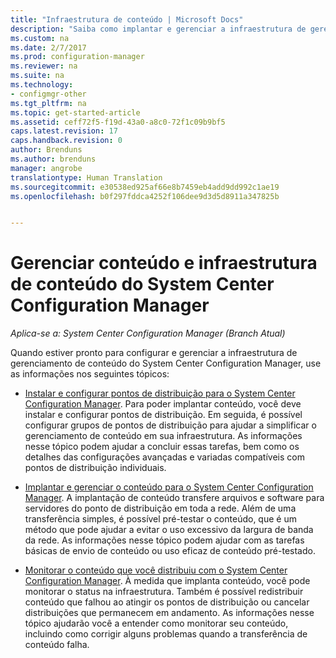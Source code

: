 ```yaml
---
title: "Infraestrutura de conteúdo | Microsoft Docs"
description: "Saiba como implantar e gerenciar a infraestrutura de gerenciamento de conteúdo no System Center Configuration Manager."
ms.custom: na
ms.date: 2/7/2017
ms.prod: configuration-manager
ms.reviewer: na
ms.suite: na
ms.technology:
- configmgr-other
ms.tgt_pltfrm: na
ms.topic: get-started-article
ms.assetid: ceff72f5-f19d-43a0-a8c0-72f1c09b9bf5
caps.latest.revision: 17
caps.handback.revision: 0
author: Brenduns
ms.author: brenduns
manager: angrobe
translationtype: Human Translation
ms.sourcegitcommit: e30538ed925af66e8b7459eb4add9dd992c1ae19
ms.openlocfilehash: b0f297fddca4252f106dee9d3d5d8911a347825b


---
```

# <a name="manage-content-and-content-infrastructure-for-system-center-configuration-manager"></a>Gerenciar conteúdo e infraestrutura de conteúdo do System Center Configuration Manager

*Aplica-se a: System Center Configuration Manager (Branch Atual)*

Quando estiver pronto para configurar e gerenciar a infraestrutura de gerenciamento de conteúdo do System Center Configuration Manager, use as informações nos seguintes tópicos:  

-   [Instalar e configurar pontos de distribuição para o System Center Configuration Manager](../../../../core/servers/deploy/configure/install-and-configure-distribution-points.md). Para poder implantar conteúdo, você deve instalar e configurar pontos de distribuição. Em seguida, é possível configurar grupos de pontos de distribuição para ajudar a simplificar o gerenciamento de conteúdo em sua infraestrutura. As informações nesse tópico podem ajudar a concluir essas tarefas, bem como os detalhes das configurações avançadas e variadas compatíveis com pontos de distribuição individuais.  

-   [Implantar e gerenciar o conteúdo para o System Center Configuration Manager](../../../../core/servers/deploy/configure/deploy-and-manage-content.md). A implantação de conteúdo transfere arquivos e software para servidores do ponto de distribuição em toda a rede. Além de uma transferência simples, é possível pré-testar o conteúdo, que é um método que pode ajudar a evitar o uso excessivo da largura de banda da rede. As informações nesse tópico podem ajudar com as tarefas básicas de envio de conteúdo ou uso eficaz de conteúdo pré-testado.  

-   [Monitorar o conteúdo que você distribuiu com o System Center Configuration Manager](../../../../core/servers/deploy/configure/monitor-content-you-have-distributed.md). À medida que implanta conteúdo, você pode monitorar o status na infraestrutura. Também é possível redistribuir conteúdo que falhou ao atingir os pontos de distribuição ou cancelar distribuições que permanecem em andamento. As informações nesse tópico ajudarão você a entender como monitorar seu conteúdo, incluindo como corrigir alguns problemas quando a transferência de conteúdo falha.  



<!--HONumber=Feb17_HO2-->


